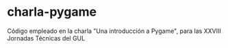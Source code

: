 # charla-pygame
Código empleado en la charla "Una introducción a Pygame", para las XXVIII Jornadas Técnicas del GUL
